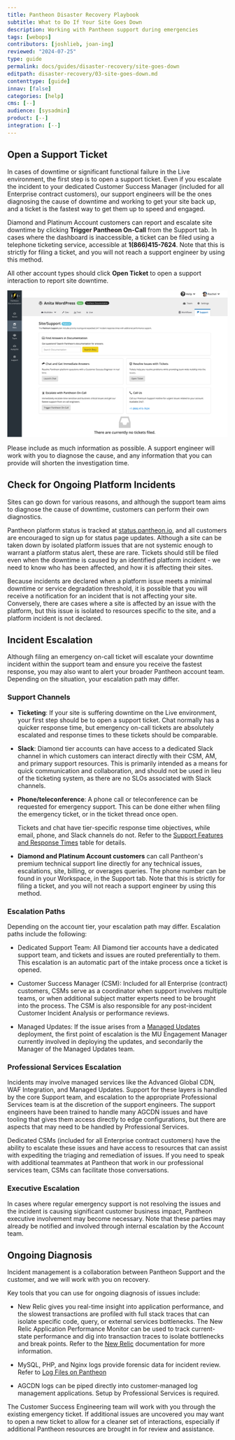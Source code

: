 ```yaml
---
title: Pantheon Disaster Recovery Playbook
subtitle: What to Do If Your Site Goes Down
description: Working with Pantheon support during emergencies
tags: [webops]
contributors: [joshlieb, joan-ing]
reviewed: "2024-07-25"
type: guide
permalink: docs/guides/disaster-recovery/site-goes-down
editpath: disaster-recovery/03-site-goes-down.md
contenttype: [guide]
innav: [false]
categories: [help]
cms: [--]
audience: [sysadmin]
product: [--]
integration: [--]
---
```


## Open a Support Ticket

In cases of downtime or significant functional failure in the Live environment, the first step is to open a support ticket. Even if you escalate the incident to your dedicated Customer Success Manager (included for all Enterprise contract customers), our support engineers will be the ones diagnosing the cause of downtime and working to get your site back up, and a ticket is the fastest way to get them up to speed and engaged.

Diamond and Platinum Account customers can report and escalate site downtime by clicking **Trigger Pantheon On-Call** from the Support tab. In cases where the dashboard is inaccessible, a ticket can be filed using a telephone ticketing service, accessible at **1(866)415-7624**. Note that this is strictly for filing a ticket, and you will not reach a support engineer by using this method.

All other account types should click **Open Ticket** to open a support interaction to report site downtime.

![Show platinum support features in the site dashboard](../../../images/dashboard/new-dashboard/platinum-support-site-dashboard.png)

Please include as much information as possible. A support engineer will work with you to diagnose the cause, and any information that you can provide will shorten the investigation time.

## Check for Ongoing Platform Incidents

Sites can go down for various reasons, and although the support team aims to diagnose the cause of downtime, customers can perform their own diagnostics.

Pantheon platform status is tracked at [status.pantheon.io](https://status.pantheon.io/), and all customers are encouraged to sign up for status page updates. Although a site can be taken down by isolated platform issues that are not systemic enough to warrant a platform status alert, these are rare. Tickets should still be filed even when the downtime is caused by an identified platform incident - we need to know who has been affected, and how it is affecting their sites.

Because incidents are declared when a platform issue meets a minimal downtime or service degradation threshold, it is possible that you will receive a notification for an incident that is not affecting your site. Conversely, there are cases where a site is affected by an issue with the platform, but this issue is isolated to resources specific to the site, and a platform incident is not declared.

## Incident Escalation

Although filing an emergency on-call ticket will escalate your downtime incident within the support team and ensure you receive the fastest response, you may also want to alert your broader Pantheon account team. Depending on the situation, your escalation path may differ.

### Support Channels

* **Ticketing**: If your site is suffering downtime on the Live environment, your first step should be to open a support ticket. Chat normally has a quicker response time, but emergency on-call tickets are absolutely escalated and response times to these tickets should be comparable.

* **Slack**: Diamond tier accounts can have access to a dedicated Slack channel in which customers can interact directly with their CSM, AM, and primary support resources. This is primarily intended as a means for quick communication and collaboration, and should not be used in lieu of the ticketing system, as there are no SLOs associated with Slack channels.

* **Phone/teleconference**: A phone call or teleconference can be requested for emergency support. This can be done either when filing the emergency ticket, or in the ticket thread once open.

  <Alert title="Note" type="info" >

  Tickets and chat have tier-specific response time objectives, while email, phone, and Slack channels do not. Refer to the [Support Features and Response Times](/guides/support/#support-features-and-response-times) table for details.

  </Alert>

* **Diamond and Platinum Account customers** can call Pantheon's premium technical support line directly for any technical issues, escalations, site, billing, or overages queries. The phone number can be found in your Workspace, in the Support tab. Note that this is strictly for filing a ticket, and you will not reach a support engineer by using this method.

### Escalation Paths

Depending on the account tier, your escalation path may differ. Escalation paths include the following:

* Dedicated Support Team: All Diamond tier accounts have a dedicated support team, and tickets and issues are routed preferentially to them. This escalation is an automatic part of the intake process once a ticket is opened.

* Customer Success Manager (CSM): Included for all Enterprise (contract) customers, CSMs serve as a coordinator when support involves multiple teams, or when additional subject matter experts need to be brought into the process. The CSM is also responsible for any post-incident Customer Incident Analysis or performance reviews.

* Managed Updates: If the issue arises from a [Managed Updates](/guides/professional-services/managed-updates) deployment, the first point of escalation is the MU Engagement Manager currently involved in deploying the updates, and secondarily the Manager of the Managed Updates team.

### Professional Services Escalation

Incidents may involve managed services like the Advanced Global CDN, WAF Integration, and Managed Updates. Support for these layers is handled by the core Support team, and escalation to the appropriate Professional Services team is at the discretion of the support engineers. The support engineers have been trained to handle many AGCDN issues and have tooling that gives them access directly to edge configurations, but there are aspects that may need to be handled by Professional Services.

Dedicated CSMs (included for all Enterprise contract customers) have the ability to escalate these issues and have access to resources that can assist with expediting the triaging and remediation of issues. If you need to speak with additional teammates at Pantheon that work in our professional services team, CSMs can facilitate those conversations.

### Executive Escalation

In cases where regular emergency support is not resolving the issues and the incident is causing significant customer business impact, Pantheon executive involvement may become necessary. Note that these parties may already be notified and involved through internal escalation by the Account team.

## Ongoing Diagnosis

Incident management is a collaboration between Pantheon Support and the customer, and we will work with you on recovery.

Key tools that you can use for ongoing diagnosis of issues include:

* New Relic gives you real-time insight into application performance, and the slowest transactions are profiled with full stack traces that can isolate specific code, query, or external services bottlenecks. The New Relic Application Performance Monitor can be used to track current-state performance and dig into transaction traces to isolate bottlenecks and break points. Refer to the [New Relic](/guides/new-relic) documentation for more information.

* MySQL, PHP, and Nginx logs provide forensic data for incident review. Refer to [Log Files on Pantheon](/guides/logs-pantheon)

* AGCDN logs can be piped directly into customer-managed log management applications. Setup by Professional Services is required.

The Customer Success Engineering team will work with you through the existing emergency ticket. If additional issues are uncovered you may want to open a new ticket to allow for a cleaner set of interactions, especially if additional Pantheon resources are brought in for review and assistance.
